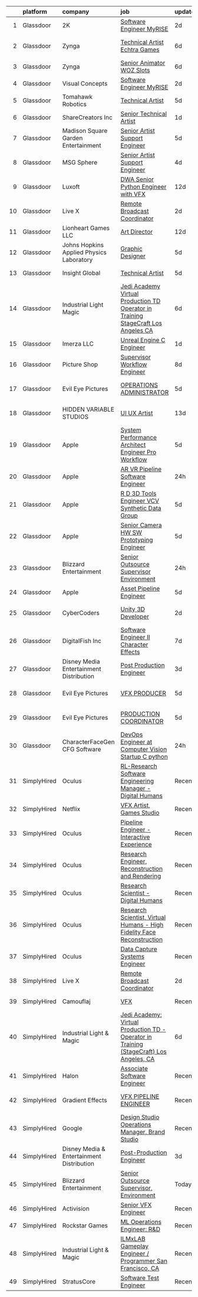 

|    | platform    | company                                   | job                                                                                                                                                                                                                                                                                                                                                                                                                                                                                                                                                                                                                                                                                                                                                                                                                                                                                                                                                                                                                                                                                                                                                                                                                                                                                                                                                                                                        | update_time   | location           |
|---:|:------------|:------------------------------------------|:-----------------------------------------------------------------------------------------------------------------------------------------------------------------------------------------------------------------------------------------------------------------------------------------------------------------------------------------------------------------------------------------------------------------------------------------------------------------------------------------------------------------------------------------------------------------------------------------------------------------------------------------------------------------------------------------------------------------------------------------------------------------------------------------------------------------------------------------------------------------------------------------------------------------------------------------------------------------------------------------------------------------------------------------------------------------------------------------------------------------------------------------------------------------------------------------------------------------------------------------------------------------------------------------------------------------------------------------------------------------------------------------------------------|:--------------|:-------------------|
|  1 | Glassdoor   | 2K                                        | [Software Engineer  MyRISE](https://www.glassdoor.com/partner/jobListing.htm?pos=130&ao=1136043&s=58&guid=000001814740c1b4a6f78a820aa69cc1&src=GD_JOB_AD&t=SR&vt=w&ea=1&cs=1_8a4b7d1c&cb=1654757835522&jobListingId=1007921751983&jrtk=3-0-1g53k1gf0r0qn801-1g53k1gfii6hk800-0a524622e19e2347-)                                                                                                                                                                                                                                                                                                                                                                                                                                                                                                                                                                                                                                                                                                                                                                                                                                                                                                                                                                                                                                                                                                            | 2d            | Agoura Hills, CA   |
|  2 | Glassdoor   | Zynga                                     | [Technical Artist   Echtra Games](https://www.glassdoor.com/partner/jobListing.htm?pos=118&ao=1136043&s=58&guid=000001814740c1b4a6f78a820aa69cc1&src=GD_JOB_AD&t=SR&vt=w&cs=1_d76a92b2&cb=1654757835521&jobListingId=1007913992622&jrtk=3-0-1g53k1gf0r0qn801-1g53k1gfii6hk800-b359a468225a3754-)                                                                                                                                                                                                                                                                                                                                                                                                                                                                                                                                                                                                                                                                                                                                                                                                                                                                                                                                                                                                                                                                                                           | 6d            | San Francisco, CA  |
|  3 | Glassdoor   | Zynga                                     | [Senior Animator   WOZ Slots](https://www.glassdoor.com/partner/jobListing.htm?pos=124&ao=1136043&s=58&guid=000001814740c1b4a6f78a820aa69cc1&src=GD_JOB_AD&t=SR&vt=w&cs=1_de0c46f0&cb=1654757835521&jobListingId=1007914666238&jrtk=3-0-1g53k1gf0r0qn801-1g53k1gfii6hk800-39a5d3eafd938210-)                                                                                                                                                                                                                                                                                                                                                                                                                                                                                                                                                                                                                                                                                                                                                                                                                                                                                                                                                                                                                                                                                                               | 6d            | Chicago, IL        |
|  4 | Glassdoor   | Visual Concepts                           | [Software Engineer  MyRISE](https://www.glassdoor.com/partner/jobListing.htm?pos=117&ao=1136043&s=58&guid=000001814740c1b4a6f78a820aa69cc1&src=GD_JOB_AD&t=SR&vt=w&ea=1&cs=1_d1b8e4f8&cb=1654757835521&jobListingId=1007921751982&jrtk=3-0-1g53k1gf0r0qn801-1g53k1gfii6hk800-83b63aa6e020e574-)                                                                                                                                                                                                                                                                                                                                                                                                                                                                                                                                                                                                                                                                                                                                                                                                                                                                                                                                                                                                                                                                                                            | 2d            | Agoura Hills, CA   |
|  5 | Glassdoor   | Tomahawk Robotics                         | [Technical Artist](https://www.glassdoor.com/partner/jobListing.htm?pos=126&ao=1136043&s=58&guid=000001814740c1b4a6f78a820aa69cc1&src=GD_JOB_AD&t=SR&vt=w&cs=1_56ce0856&cb=1654757835522&jobListingId=1007916663748&jrtk=3-0-1g53k1gf0r0qn801-1g53k1gfii6hk800-f79652c0a49e7ece-)                                                                                                                                                                                                                                                                                                                                                                                                                                                                                                                                                                                                                                                                                                                                                                                                                                                                                                                                                                                                                                                                                                                          | 5d            | Melbourne, FL      |
|  6 | Glassdoor   | ShareCreators Inc                         | [Senior Technical Artist](https://www.glassdoor.com/partner/jobListing.htm?pos=120&ao=1136043&s=58&guid=000001814740c1b4a6f78a820aa69cc1&src=GD_JOB_AD&t=SR&vt=w&ea=1&cs=1_2038b913&cb=1654757835521&jobListingId=1007923772799&jrtk=3-0-1g53k1gf0r0qn801-1g53k1gfii6hk800-a0860884fe1a9510-)                                                                                                                                                                                                                                                                                                                                                                                                                                                                                                                                                                                                                                                                                                                                                                                                                                                                                                                                                                                                                                                                                                              | 1d            | Remote             |
|  7 | Glassdoor   | Madison Square Garden Entertainment       | [Senior Artist Support Engineer](https://www.glassdoor.com/partner/jobListing.htm?pos=129&ao=1136043&s=58&guid=000001814740c1b4a6f78a820aa69cc1&src=GD_JOB_AD&t=SR&vt=w&cs=1_1465ad15&cb=1654757835522&jobListingId=1007916565648&jrtk=3-0-1g53k1gf0r0qn801-1g53k1gfii6hk800-1ed8146cab154b8d-)                                                                                                                                                                                                                                                                                                                                                                                                                                                                                                                                                                                                                                                                                                                                                                                                                                                                                                                                                                                                                                                                                                            | 5d            | Burbank, CA        |
|  8 | Glassdoor   | MSG Sphere                                | [Senior Artist Support Engineer](https://www.glassdoor.com/partner/jobListing.htm?pos=122&ao=1136043&s=58&guid=000001814740c1b4a6f78a820aa69cc1&src=GD_JOB_AD&t=SR&vt=w&cs=1_629ae7cf&cb=1654757835521&jobListingId=1007917582694&jrtk=3-0-1g53k1gf0r0qn801-1g53k1gfii6hk800-3837a5ab5b9dbfb6-)                                                                                                                                                                                                                                                                                                                                                                                                                                                                                                                                                                                                                                                                                                                                                                                                                                                                                                                                                                                                                                                                                                            | 4d            | Burbank, CA        |
|  9 | Glassdoor   | Luxoft                                    | [DWA Senior Python Engineer with VFX](https://www.glassdoor.com/partner/jobListing.htm?pos=123&ao=1136043&s=58&guid=000001814740c1b4a6f78a820aa69cc1&src=GD_JOB_AD&t=SR&vt=w&cs=1_803517a8&cb=1654757835521&jobListingId=1007899407069&jrtk=3-0-1g53k1gf0r0qn801-1g53k1gfii6hk800-5b7b3513b97c7553-)                                                                                                                                                                                                                                                                                                                                                                                                                                                                                                                                                                                                                                                                                                                                                                                                                                                                                                                                                                                                                                                                                                       | 12d           | Remote             |
| 10 | Glassdoor   | Live X                                    | [Remote Broadcast Coordinator](https://www.glassdoor.com/partner/jobListing.htm?pos=112&ao=1136043&s=58&guid=000001814740c1b4a6f78a820aa69cc1&src=GD_JOB_AD&t=SR&vt=w&ea=1&cs=1_51dbc054&cb=1654757835520&jobListingId=1007921491100&jrtk=3-0-1g53k1gf0r0qn801-1g53k1gfii6hk800-84cfa9fb43f3c5e2-)                                                                                                                                                                                                                                                                                                                                                                                                                                                                                                                                                                                                                                                                                                                                                                                                                                                                                                                                                                                                                                                                                                         | 2d            | Green Bay, WI      |
| 11 | Glassdoor   | Lionheart Games  LLC                      | [Art Director](https://www.glassdoor.com/partner/jobListing.htm?pos=115&ao=1136043&s=58&guid=000001814740c1b4a6f78a820aa69cc1&src=GD_JOB_AD&t=SR&vt=w&ea=1&cs=1_abec6c7a&cb=1654757835521&jobListingId=1007898771827&jrtk=3-0-1g53k1gf0r0qn801-1g53k1gfii6hk800-6c910f6bfc2ed1a1-)                                                                                                                                                                                                                                                                                                                                                                                                                                                                                                                                                                                                                                                                                                                                                                                                                                                                                                                                                                                                                                                                                                                         | 12d           | Atlanta, GA        |
| 12 | Glassdoor   | Johns Hopkins Applied Physics Laboratory  | [Graphic Designer](https://www.glassdoor.com/partner/jobListing.htm?pos=128&ao=1136043&s=58&guid=000001814740c1b4a6f78a820aa69cc1&src=GD_JOB_AD&t=SR&vt=w&cs=1_5dd53710&cb=1654757835522&jobListingId=1007915450048&jrtk=3-0-1g53k1gf0r0qn801-1g53k1gfii6hk800-21f09bc4b8f9cace-)                                                                                                                                                                                                                                                                                                                                                                                                                                                                                                                                                                                                                                                                                                                                                                                                                                                                                                                                                                                                                                                                                                                          | 5d            | Laurel, MD         |
| 13 | Glassdoor   | Insight Global                            | [Technical Artist](https://www.glassdoor.com/partner/jobListing.htm?pos=109&ao=1110586&s=58&guid=000001814740c1b4a6f78a820aa69cc1&src=GD_JOB_AD&t=SR&vt=w&cs=1_797df722&cb=1654757835520&jobListingId=1007916261202&cpc=3BA4CE39D5B5DEF5&jrtk=3-0-1g53k1gf0r0qn801-1g53k1gfii6hk800-f1ab3080aab884f3--6NYlbfkN0BKkHZu3wF05EeDimN_p6sYpKCMArvwa95YdH7UpkaBCqc7l59ErwqcyE8VoIfttn4PLGdCy0FA0VKHWkY0uX0Nh9h0xkr1KbniCePpChslHze9DjSmMPk1dk_TUjC8Ia8F9ErqHTZGPeT0i8LUOFVmm2TTZm5Vz1O8ns6LR6pE2tGYbZCrhPANaVcD7E_3FAWXFW9be9BAddlBx6foHYCGoSLR87wQ8Z9lstH1h_lYT-XyOfnBmQDCA62rnuSiT8YrOyUee5nFh268Us_azCRx8eOCzAUrcPtJx_3FTNS_z8w8sbfH2FbTL7APc8zopuvwMlJXfgrr5L-gTWT8hykwWHO9jX3HiOkWXX8WWqkFOVgbXWLKaQSZerJ5NniGMY5NLi8I3zBywbk8sdLOgeII5W3nYHfHEPoNLFDXyZ9Mp5GI1DcrdOAdL0rgDGZiBYcuuhc_9R0srWe_EabxvEavgukGM6jAZmW_3zz7i-IT8Q%3D%3D)                                                                                                                                                                                                                                                                                                                                                                                                                                                                                                                                                                         | 5d            | Sunnyvale, CA      |
| 14 | Glassdoor   | Industrial Light   Magic                  | [Jedi Academy  Virtual Production TD   Operator in Training  StageCraft  Los Angeles  CA](https://www.glassdoor.com/partner/jobListing.htm?pos=108&ao=1136043&s=58&guid=000001814740c1b4a6f78a820aa69cc1&src=GD_JOB_AD&t=SR&vt=w&cs=1_3ce6625f&cb=1654757835520&jobListingId=1007913121494&jrtk=3-0-1g53k1gf0r0qn801-1g53k1gfii6hk800-2348b16f03f2df3e-)                                                                                                                                                                                                                                                                                                                                                                                                                                                                                                                                                                                                                                                                                                                                                                                                                                                                                                                                                                                                                                                   | 6d            | Los Angeles, CA    |
| 15 | Glassdoor   | Imerza  LLC                               | [Unreal Engine   C   Engineer](https://www.glassdoor.com/partner/jobListing.htm?pos=114&ao=1136043&s=58&guid=000001814740c1b4a6f78a820aa69cc1&src=GD_JOB_AD&t=SR&vt=w&ea=1&cs=1_0cfc99a1&cb=1654757835521&jobListingId=1007923923867&jrtk=3-0-1g53k1gf0r0qn801-1g53k1gfii6hk800-fb7ba4c6609ec12f-)                                                                                                                                                                                                                                                                                                                                                                                                                                                                                                                                                                                                                                                                                                                                                                                                                                                                                                                                                                                                                                                                                                         | 1d            | Remote             |
| 16 | Glassdoor   | Picture Shop                              | [Supervisor  Workflow Engineer](https://www.glassdoor.com/partner/jobListing.htm?pos=121&ao=1136043&s=58&guid=000001814740c1b4a6f78a820aa69cc1&src=GD_JOB_AD&t=SR&vt=w&ea=1&cs=1_09f20537&cb=1654757835521&jobListingId=1007907540646&jrtk=3-0-1g53k1gf0r0qn801-1g53k1gfii6hk800-5e6d4a5c1e55dc2d-)                                                                                                                                                                                                                                                                                                                                                                                                                                                                                                                                                                                                                                                                                                                                                                                                                                                                                                                                                                                                                                                                                                        | 8d            | Burbank, CA        |
| 17 | Glassdoor   | Evil Eye Pictures                         | [OPERATIONS ADMINISTRATOR](https://www.glassdoor.com/partner/jobListing.htm?pos=119&ao=1136043&s=58&guid=000001814740c1b4a6f78a820aa69cc1&src=GD_JOB_AD&t=SR&vt=w&cs=1_48305176&cb=1654757835521&jobListingId=1007916622657&jrtk=3-0-1g53k1gf0r0qn801-1g53k1gfii6hk800-4efa125d5c9e4f9c-)                                                                                                                                                                                                                                                                                                                                                                                                                                                                                                                                                                                                                                                                                                                                                                                                                                                                                                                                                                                                                                                                                                                  | 5d            | San Francisco, CA  |
| 18 | Glassdoor   | HIDDEN VARIABLE STUDIOS                   | [UI UX Artist](https://www.glassdoor.com/partner/jobListing.htm?pos=110&ao=1136043&s=58&guid=000001814740c1b4a6f78a820aa69cc1&src=GD_JOB_AD&t=SR&vt=w&cs=1_100bba32&cb=1654757835520&jobListingId=1007894264031&jrtk=3-0-1g53k1gf0r0qn801-1g53k1gfii6hk800-4c6759a2252c06b2-)                                                                                                                                                                                                                                                                                                                                                                                                                                                                                                                                                                                                                                                                                                                                                                                                                                                                                                                                                                                                                                                                                                                              | 13d           | Los Angeles, CA    |
| 19 | Glassdoor   | Apple                                     | [System Performance Architect Engineer   Pro Workflow](https://www.glassdoor.com/partner/jobListing.htm?pos=102&ao=1110586&s=58&guid=000001814740c1b4a6f78a820aa69cc1&src=GD_JOB_AD&t=SR&vt=w&cs=1_70e371bf&cb=1654757835519&jobListingId=1007917013732&cpc=C63BD00756FD6F58&jrtk=3-0-1g53k1gf0r0qn801-1g53k1gfii6hk800-425b4a08dfa18342--6NYlbfkN0BvKrLyj5gPmtZO9T8euul8TCxuuKNOtzRJOomxnwSEodTz2Bc-sPZlavsCvouCU0VSHPprzten8oTxDm_CTNHmgU_b4iqkIoWxZVfjfKUa7bDjt7JRJKUMJMzkDcK_u_H343eKKiYcBKNUY3QWgOaFao4FdJupn8c3CMZGEWEnUCulmj5mNhmeAb7K0cBhOL64TfSkJ5CwzuKCyV0VEqlWDYVzifLv4aQcr-A1PzXVBu_C-T-uaudEhTjN4GXqNXFvFS15Fv--cynZGqeywovRmO88yL8DYfHK6g-b7uKZJ22kven6oLuc8642utqDG8eV7PLkgVXxrlB81oPCqfU5f1jvceTGEsh_DTjWHF5Y8EbWMSjLBUV_bm7mA5xwVfjEgarWNNK6NU4AjYI6lqdYEYqjkhwqyr56Y_GJrCejUXvaq6b73v8vtuc30fTxfQVdaChJ9Cj3Cl9jRwJUymXakjoY1maY1Vb2eVMnP-PVFm-M7UcT5eQVFgS5rr4IASICZm7wrwFwkcl9GpAaxs_OIQhEMICPUJfzH68g6SqRXDlrmYDl9-FqCzFYKyZB_4IVm46rjt2g9r8RagTycQoxC1zzSafDnZBlTGwZBQlpCyS58-mYJLlv4MdFykhM8QiHVrdm5g2HOQHoMW4Yt3UgkopKhQIvx0Zeuibmips2Pym3B2ajzgt9eOZLCuARvVr6ZvoO5zljq5dx_mjLMsNMMKVqCck6dTmL03gwnXJxpkaQJcyKp48pWFeo2QZdzFtUOJ1LGymrp3S3Lnvz3GkK4s0uEFOzl_PVJUPufywN07i_nECz9Br56HEQDHDJOt8_965CFD5w5t33pSiExfgQydGIcWnabcMkRI_OB1_zEDRaHR5_g0XnaN5wgXg8xjMSDlAK8qWJfPs5dwUOoyzQjEYYa0jA3YgexaGqPKaO-1lvyAsvNYpFjez0gvpfhwpX0frcMuB7HUoVgQeDwv-WjL3rsLItTG_0HBrfoA1Xzi5pvpM1wkgB) | 5d            | Portland, OR       |
| 20 | Glassdoor   | Apple                                     | [AR VR Pipeline Software Engineer](https://www.glassdoor.com/partner/jobListing.htm?pos=103&ao=1110586&s=58&guid=000001814740c1b4a6f78a820aa69cc1&src=GD_JOB_AD&t=SR&vt=w&cs=1_2e6eb862&cb=1654757835519&jobListingId=1007927431037&cpc=6FC5BA77C9A4CD78&jrtk=3-0-1g53k1gf0r0qn801-1g53k1gfii6hk800-daa60052f025258f--6NYlbfkN0BvKrLyj5gPmtZO9T8euul8TCxuuKNOtzRJOomxnwSEodTz2Bc-sPZl1dBMH13w-jODhKVsNtPtUfgP_OTbMj1QtLeApKmyT0PqtlSvZYmtEadwR3DIKIqCWHrtPgLuQcKd07OSM5fudRTiqE7vmyOLcD902bCeEnW9hompnPUaqwfM3r3tSHcXNOHVqkZACrOfOvClB_KyOOwLFDLE1niWK9s1Ah5IofeV8Rf5NpIH3d5gvKhoqz54q2zETIvrZPwlqcmtm0Qh95QNlfC3dPn7WyZ6AL1kvv90BCOccDpCaquFvhMzE7hxCo_6w8zL7E0ulcAzjVL20ZM8CbTqYV3mfvD0YwpgHwE9V1sRbAgc6BuUPZo4v6QpIew8-yJ9CMzZbTzipC-JEB41pmSMxgJL6miCfzYeHh55h9hFL1qADpUpoUITxkWNGDelUzu2seoJR-Z5VO8F862xFAvQYN9HsuLq5J2R8zU3x3CTJAbrtV8sGULdKYT0jzmPS-Ay3LMqgScTovj_lyPKPnTvIs5uMlkWbtFM_zoRYkwwFxN5KaExCU1FOyiyFWK9uDV5HmVe1WIFELryxu8XuhTjq3WohOSPA-g_ngemurYIClIdKKKX0333FvSVrlTi02NZkJqwpwPAXptZUqjK1jr-30myW6zoxTI5Og-YVKQBuxJS5zKFwWecuCK2-vF6viR9GUFXQWIDoQRsIjfbOKKBFr07BZbQC4yWV4WM_NjMGKZGw20qCrtDTZkftB-SkucUYVKssWHCxjZLJgtQHFj4TKbQVxL60NdJ8wOoHtPXGEA2f5VaRnlqP0eDKByU6V7xEO9oA6wriC7kO9YPiU_m_j08hW-9hCobDk7w73MHaBlFV9EWCghvumGVMwIICzZ3o77QQc4WegKBgRyqLhSpJyShyUBuuzQFArbLykcwO4LDgsw3B3zDkPNMdQdXS2ngD6iazJiv02raoDSZVx5_oBbI3CzhnOwkwSo%3D)                                       | 24h           | Seattle, WA        |
| 21 | Glassdoor   | Apple                                     | [R D 3D Tools Engineer  VCV Synthetic Data Group](https://www.glassdoor.com/partner/jobListing.htm?pos=104&ao=1110586&s=58&guid=000001814740c1b4a6f78a820aa69cc1&src=GD_JOB_AD&t=SR&vt=w&cs=1_66b46203&cb=1654757835519&jobListingId=1007917015737&cpc=3DB599BF2F4828F0&jrtk=3-0-1g53k1gf0r0qn801-1g53k1gfii6hk800-a1f60810ab0d9160--6NYlbfkN0BvKrLyj5gPmtZO9T8euul8TCxuuKNOtzRJOomxnwSEodTz2Bc-sPZl8WPllYOnI2gKGmARVlNo3m29rSxfjXdLioDmoKE2AknrPxFcjKCWwuxrhnJxw0LyuCrhpBMZxBFvpiZAu6tr0nzo0lQci0UoxtEwM4oAM_3lq4s0JdO--gRKlRv1I4cb4_1v-6j5dvfiFT2tFpj58k-oMZqMXX1P85l8STY6r38RlquTSFkOsnYKX-pedSZsv6NqZh1KN4FwSa4wwvf_R_HXwBa-Ih8xqGrsrcPZqF_fstIv8sP8lE-Ts_h_mf9gfiIU0RqkxHyL-TFgpE7nzHfYMZFNaVPAvb5zjhTdk3T-28FSHpMzO9kgSEyQCzluUar_0ydsQ2cY-tddvE2E7w35gFuM_aeVN17kzuJ_dUJTyPsOHTonjH8WNC8YiECNRTS5hW5jZYNbPg-N5lhcI3t2KKoySlZbs1nbSSC4VVNokzJZPB1KGtWOfF-q5szlDvz4wUhRZuq1OfLZC8OQZIB7DACQ_aNWH71kAse21akYCv0l7Vnh7VZoFS5E-M3ZwxejnX6IeRFBfU5YR0gC4WCJbR93PW8n7VzdOXJO22FYNeskeqPR-47SdGcK5vcbvKdjUcXfUCMQdCuG-M38scotI8P2DvpGXbNacbw9PzYrLn8_NCgnX-M4WDHf8eMQQdhKIh_QSER89zSKK-KbBaVwVzkUbSv4dEp_VCNQZGmryLTyxte9k6p_74tyZlAzLp1HkciYT6R7rfT-169VPvXX9nipTRpbOD-W5iW5FKc18s7IswmRpkKGluNRQ-BNBAspKmQLwYZ71q7PxvhDD6N5zOEUpNwUNmxw_mpsP3MMJr54y8v_PcKz3Xe-Dg8pdZecH9p4f8xAWPO5W3bkVy2WmuFV6nqssEdvqEnbey0CdxCWFdWM43yuR0Y4eodPmJM79GV2sDS3XJF-b-UJoIiR1vUGLDeB3SNIy90t789Ttda1kjAbSg%3D%3D)          | 5d            | San Diego, CA      |
| 22 | Glassdoor   | Apple                                     | [Senior Camera HW   SW Prototyping Engineer](https://www.glassdoor.com/partner/jobListing.htm?pos=106&ao=1110586&s=58&guid=000001814740c1b4a6f78a820aa69cc1&src=GD_JOB_AD&t=SR&vt=w&cs=1_7447aa94&cb=1654757835520&jobListingId=1007915320020&cpc=AC285F3A3ECA6BB0&jrtk=3-0-1g53k1gf0r0qn801-1g53k1gfii6hk800-c451f61081ef1523--6NYlbfkN0BvKrLyj5gPmtZO9T8euul8TCxuuKNOtzRJOomxnwSEodTz2Bc-sPZl-XpHqNXOMUgx0mz-G9jGjtQdrFRpNESH4ASYL24Vw9shyoW4aeQkDhJ-57TzvuoINFmVqizyrbvLHlvhr2R0hL7hcP1d0JnEj8wBg78N4sfY00GpK_5SHcl-zmdiVCFTlBzOCrXFOwZwCydToYip93meLHR_fLEtoN3K-6r9eg_IB9bXQRuqryLEItE--5nvtmCzbXfGQB-YQDE2PFqXXGRzGMu8mXUNrxrcu_PTgUjOp74GlW9lILMOgdL8pkVlzBZYKtVkx0TK6kASmG9-BOOK38sShh31r1k_3b_qdA1frYKTIlIPq0nAvZ1chREa2pQ4fPr0YnAxeqMi38p3LTIhNrkUuqVjCBHaUV5OmWl36hpTADDEozapkXsLVOVtxd5JHnvavI247qbuTkrjUfQE8QNGt72KjPxYdlCEni8GzXjMoDhVIc_MV_NkKPNmrYH2V3wgZL_o0Evg_52YVtN73aD1S85UYQ_pxlC0lC2MPOq2do9RL0c4Y_FMpNds688Cpb5bPbqyZzn3mBTqHAcNCJg7AJLOyQizq2sqK2HhN4avhYwxvDTXC93s0Mr6LENybucPDPfQGwEt_a8ehP1nPFxcqe-vcTP4Ed8hU81rkh2tRzOsKd60_yCBLPdOtPaiR51j1N4R1xZPgT-SQV3DnV5P326Kcs7pDFgfPE8EjTKT-VNzLiYKHMSal3R4DCo7sMLNOJr4_URB9o77KW89GQfhMVXaxMXVy8meHVycC9sEnxzKYNoEZMNat9EWxxUdc2G3hR5qts-Fmj9Bl843PeADTci65FzyMiwq4pT16gN0tTvIPvmb7n7jY9I7yJR9B2-LzK9C-BhFzhd2KnFSJ5bESWJbGxl2TVKUyPd0D5DTfSKmP29mzUdJvMHzKXBlLvCZiHqoMTxq4pEoTnVorRD2Kj9X)                                           | 5d            | Newport Beach, CA  |
| 23 | Glassdoor   | Blizzard Entertainment                    | [Senior Outsource Supervisor  Environment](https://www.glassdoor.com/partner/jobListing.htm?pos=111&ao=1136043&s=58&guid=000001814740c1b4a6f78a820aa69cc1&src=GD_JOB_AD&t=SR&vt=w&cs=1_7ccc4579&cb=1654757835520&jobListingId=1007927219213&jrtk=3-0-1g53k1gf0r0qn801-1g53k1gfii6hk800-bc3ab405f80b542a-)                                                                                                                                                                                                                                                                                                                                                                                                                                                                                                                                                                                                                                                                                                                                                                                                                                                                                                                                                                                                                                                                                                  | 24h           | Irvine, CA         |
| 24 | Glassdoor   | Apple                                     | [Asset Pipeline Engineer](https://www.glassdoor.com/partner/jobListing.htm?pos=105&ao=1110586&s=58&guid=000001814740c1b4a6f78a820aa69cc1&src=GD_JOB_AD&t=SR&vt=w&cs=1_6aff7e01&cb=1654757835519&jobListingId=1007917018421&cpc=AC285F3A3ECA6BB0&jrtk=3-0-1g53k1gf0r0qn801-1g53k1gfii6hk800-25fbbfe67408ddab--6NYlbfkN0BvKrLyj5gPmtZO9T8euul8TCxuuKNOtzRJOomxnwSEodTz2Bc-sPZlbtkML8D-m4p0JTgu20NFrZaiBmPHWhB-w4ztL1maa0HZxeu700YfCWJJXDbhHoLujLOQJdM4dPpscbxbAagzS1DrIy6-35iIYMkTVCxVi9gbcYrEHAfY_PMLUsP0ccX433nIs5IRGqeA4fnl4cf5--5YwLETLpsFqB-su-NEBxywxkfnr0OXw1aHKuPAfJoMaEgJS_0vQoxT7mGgbv6D9Zlsu4004_9mURbO1_9TWrrt3WP1oQGXhh8P3qxx7BIi43HAGSnFb3Jvy2QZJsFoHy-T1e9sHIGh6KgC5kFRZH5-Vomoh5VAXEgm6UWwoSok9RODgV5Wtutti12GkNIP0GeLVdnlg3YjOus-LFdcJZTGf9b4YYmpyyN2vocXsNL8v7SHx9E7kTrfMJpxdHVAF5jZ-lsCkqn2Ijwol8WSQ3UTmMpqxzyGWjmCrX49zv3ceOmhFin9MgL1iW9DvVAbT6a7FpkdutKrZAVKexVmzBEOdwpNC1oTBAclHX1UlctySKyLzrYSwwVq0JxDXwTHx2tBGmJFCcQqkKfFqHBVQXixtu4a__sR3yQuLubIzd4Ich2rETGaP6onznzFWUXgsmQhvFxD4LnzNqkw78OzCWBlxFSWGGAKKT2-Kz-EMbuVsN_Y0GqqWA7NBh6wx3c8gwv1UC0AnP2GOkXACxy63fYsF8kEK3Mu_8nu6nNADGwzON0Sr95b4nlMDwHGvihHL1f_8C9x9-wIOnJU68O66HTXYb2K5UFd0s9VwSoNAivPY3vj2CMiyjErsqy2cT825tTeHrVhx2vS49VMFivYHi5yWoeHhNyNLtgaVLCrfhcHKgoUjIbZLrkjFCC725-fY2giW4kAsZF5c0JRLrpnwcz8CYaOqvW-W3DDgDBoBdOV7q5zTDLn3Qm85xIpb0K6-Q%3D%3D)                                                                  | 5d            | Boulder, CO        |
| 25 | Glassdoor   | CyberCoders                               | [Unity 3D Developer](https://www.glassdoor.com/partner/jobListing.htm?pos=107&ao=1110586&s=58&guid=000001814740c1b4a6f78a820aa69cc1&src=GD_JOB_AD&t=SR&vt=w&ea=1&cs=1_4bfb06fe&cb=1654757835520&jobListingId=1007921376127&cpc=334ABAF5D42DC775&jrtk=3-0-1g53k1gf0r0qn801-1g53k1gfii6hk800-e489e7b13910dac4--6NYlbfkN0CpFJQzrgRR8WqXWK1qKKEqALWJw739KlKqr2H-MSI4eoBlI4EFrmor2FYZMP3muM2VgUn4O0eHQRhGXCBzvqR1uHpPGUlZZ1-l5SfFdhWs7v3gbawZLmbfHtcZOypwnqWnufPbvo1Gj-g5ARsM4PPO_gWTvYtcMm-gmegoCFeWrBQqIuTFCvMSLCPUAX10XYjIByFuyGT3PK44z6qB2RtDamFQsYzCysdtap66PJju2prphXbzFpjjylnpd9iSBQdHzmfmvfHCEjBDNENWiyHoCfVSAZZkCvW0EbO6kymmoIaYPygVa0NQf5JGO0Vq20nyG38680lziiRye_B7V7LnF5q9MMYiN3P5c8ypXg7rASK8oDWCnqER_eOCxeR7GoqLyI71GjOPlqhjRBDvPeHYFn8JvCthgI8X2TvjdXy_cdq16FFWNUwFK8Df__RzMTofbpO3StPEQeCYdtLk6XG7HfAE4iraEP-QmME4T0WFlh8LFoBfD0l1YBtNCacp1D5b-7iAxX88hZOj3CziGPMPu5RAfEf74rCN918ZYnlWLCFv5H8NffQgKYlm2AfJgH9fbV-LYtMarAkS8BQ83pZzanOJXuwK4lWR6RVvB8aDdJdpWTxNpEW82mvSUZz5Q6xVJ69BQLNbaW8maDr-P9bAeUzpHTTEtTSZqA5b744kaz7o_KNkfDvJoffpuwHJ1qS2LmPbnfa5gR8Eg7kOWBhkuTEMxRg05HJ0p1M9bDLR0iCQzWisD_e9oz67CWvhnnDXqdI1IWJZJ8QxDa00qMoJLFNfQ-g_nFPET-r2V20H-kuEE3Y8pUymxTTaePWhX4P_0j3FTIGSPf86ik-Z6FTAQ1-oU2fYS2DmBSIE1uPuWznTcLrEyXSd9E3R77N4wXskuwoHh0AmKR20-gzzmkghfxGd647An1nTVi0oFhlUQldKsEaO1o3I877mMlOIJ0d-JiNa8nL3uxeHbeVsprCrmkR6d3DJJZY%3D)                                                | 2d            | Los Angeles, CA    |
| 26 | Glassdoor   | DigitalFish  Inc                          | [Software Engineer II   Character Effects](https://www.glassdoor.com/partner/jobListing.htm?pos=113&ao=1136043&s=58&guid=000001814740c1b4a6f78a820aa69cc1&src=GD_JOB_AD&t=SR&vt=w&ea=1&cs=1_cba9aae4&cb=1654757835521&jobListingId=1007911690931&jrtk=3-0-1g53k1gf0r0qn801-1g53k1gfii6hk800-70e4133aad69f5a2-)                                                                                                                                                                                                                                                                                                                                                                                                                                                                                                                                                                                                                                                                                                                                                                                                                                                                                                                                                                                                                                                                                             | 7d            | Remote             |
| 27 | Glassdoor   | Disney Media   Entertainment Distribution | [Post Production Engineer](https://www.glassdoor.com/partner/jobListing.htm?pos=101&ao=1110586&s=58&guid=000001814740c1b4a6f78a820aa69cc1&src=GD_JOB_AD&t=SR&vt=w&cs=1_c34d800e&cb=1654757835519&jobListingId=1007919146342&cpc=C63BD00756FD6F58&jrtk=3-0-1g53k1gf0r0qn801-1g53k1gfii6hk800-5777e37249d93fff--6NYlbfkN0DAFTyt7pbDCC2JPO79CSdi1dIb81yjczP5qsKcZIxgiYm3-7g-689UM0rgypL64coJvMAiea3ReXfxGq-bDgtpRb68xN7xKIfQsXB-6ulUKtAYIG_8rXnlL06yH7gFW0JwyGFxKJN71bKrx0VTmHXftx0yVfp6EZb43VBxZjzyMWfNsspl9z28EswBXk5Pq9wIJPjV0IgG6IGJ75wP6lBUa8AK8gc1qBg_VNrKOgVg_BQ6R2vbWMEKCRAyOej2S1L07MWLJlWCxj5z8T5sfsbOL21CKu0CbaJssMvCP2e_bqjESPkgrY6zna1bCIcIAWE1j7bXOg4Y9bqK2nLdEE7LJ_1heNfgBrFwN_B1LoKRCJeA7Ceyaf3HPR1td_EFiPMq4C8VtYNcJRq1YIYGMFF0InkMesrIJDlQELnBlMUsL8lNARpUgWEl-RfkEreX9Nw%3D)                                                                                                                                                                                                                                                                                                                                                                                                                                                                                                                                                                                                               | 3d            | Irwindale, CA      |
| 28 | Glassdoor   | Evil Eye Pictures                         | [VFX PRODUCER](https://www.glassdoor.com/partner/jobListing.htm?pos=127&ao=1136043&s=58&guid=000001814740c1b4a6f78a820aa69cc1&src=GD_JOB_AD&t=SR&vt=w&cs=1_bfb12936&cb=1654757835522&jobListingId=1007916622664&jrtk=3-0-1g53k1gf0r0qn801-1g53k1gfii6hk800-93508bfc7dac4429-)                                                                                                                                                                                                                                                                                                                                                                                                                                                                                                                                                                                                                                                                                                                                                                                                                                                                                                                                                                                                                                                                                                                              | 5d            | San Francisco, CA  |
| 29 | Glassdoor   | Evil Eye Pictures                         | [PRODUCTION COORDINATOR](https://www.glassdoor.com/partner/jobListing.htm?pos=125&ao=1136043&s=58&guid=000001814740c1b4a6f78a820aa69cc1&src=GD_JOB_AD&t=SR&vt=w&cs=1_8a6330b1&cb=1654757835521&jobListingId=1007916622688&jrtk=3-0-1g53k1gf0r0qn801-1g53k1gfii6hk800-4e566b29624dfa0b-)                                                                                                                                                                                                                                                                                                                                                                                                                                                                                                                                                                                                                                                                                                                                                                                                                                                                                                                                                                                                                                                                                                                    | 5d            | San Francisco, CA  |
| 30 | Glassdoor   | CharacterFaceGen  CFG  Software           | [DevOps Engineer at Computer Vision Startup   C   python](https://www.glassdoor.com/partner/jobListing.htm?pos=116&ao=1136043&s=58&guid=000001814740c1b4a6f78a820aa69cc1&src=GD_JOB_AD&t=SR&vt=w&ea=1&cs=1_b487ca92&cb=1654757835521&jobListingId=1007926538816&jrtk=3-0-1g53k1gf0r0qn801-1g53k1gfii6hk800-758ad53ed1153893-)                                                                                                                                                                                                                                                                                                                                                                                                                                                                                                                                                                                                                                                                                                                                                                                                                                                                                                                                                                                                                                                                              | 24h           | New York, NY       |
| 31 | SimplyHired | Oculus                                    | [RL-Research Software Engineering Manager - Digital Humans](https://www.simplyhired.com/job/5l08yrQLWlU45qL9PwWdkMx2d75oitTssxF2u8pCLjbJF4zpHyjWUw?q=vfx+engineer)                                                                                                                                                                                                                                                                                                                                                                                                                                                                                                                                                                                                                                                                                                                                                                                                                                                                                                                                                                                                                                                                                                                                                                                                                                         | Recently      | Sausalito, CA      |
| 32 | SimplyHired | Netflix                                   | [VFX Artist, Games Studio](https://www.simplyhired.com/job/yZzaIP6yHguF-mhsPAMWt5U0Wg9-ObCmh59cr13zFSViAE3-VUXpSA?q=vfx+engineer)                                                                                                                                                                                                                                                                                                                                                                                                                                                                                                                                                                                                                                                                                                                                                                                                                                                                                                                                                                                                                                                                                                                                                                                                                                                                          | Recently      | Remote             |
| 33 | SimplyHired | Oculus                                    | [Pipeline Engineer - Interactive Experience](https://www.simplyhired.com/job/54GYbBlhM5iegHYrRHpNoXcxKPNjeBHfiKJFAF-4WmFMbFB9zcAVNQ?q=vfx+engineer)                                                                                                                                                                                                                                                                                                                                                                                                                                                                                                                                                                                                                                                                                                                                                                                                                                                                                                                                                                                                                                                                                                                                                                                                                                                        | Recently      | Sausalito, CA      |
| 34 | SimplyHired | Oculus                                    | [Research Engineer, Reconstruction and Rendering](https://www.simplyhired.com/job/tAo2AcurdoYQR3sxn8p9XmMob7z3USQYkxagUO9y174YjMFL8e7wqw?q=vfx+engineer)                                                                                                                                                                                                                                                                                                                                                                                                                                                                                                                                                                                                                                                                                                                                                                                                                                                                                                                                                                                                                                                                                                                                                                                                                                                   | Recently      | Sausalito, CA      |
| 35 | SimplyHired | Oculus                                    | [Research Scientist - Digital Humans](https://www.simplyhired.com/job/FalwmXkH-380Ujt9qz-eUZywuQ-zaQyfPzV2ChUpIEuqaDETxVE-gQ?q=vfx+engineer)                                                                                                                                                                                                                                                                                                                                                                                                                                                                                                                                                                                                                                                                                                                                                                                                                                                                                                                                                                                                                                                                                                                                                                                                                                                               | Recently      | Sausalito, CA      |
| 36 | SimplyHired | Oculus                                    | [Research Scientist, Virtual Humans - High Fidelity Face Reconstruction](https://www.simplyhired.com/job/Onnbd4ASEB3NBos7oSKuETOv-r2Vl3NPqJYenWgGBQrNlD1A9kkgtQ?q=vfx+engineer)                                                                                                                                                                                                                                                                                                                                                                                                                                                                                                                                                                                                                                                                                                                                                                                                                                                                                                                                                                                                                                                                                                                                                                                                                            | Recently      | Sausalito, CA      |
| 37 | SimplyHired | Oculus                                    | [Data Capture Systems Engineer](https://www.simplyhired.com/job/ZDj3SK5nkD8O6KjVqqfAQu3GLmx7-K6geyMvrRTAZudejMbv13_nHQ?q=vfx+engineer)                                                                                                                                                                                                                                                                                                                                                                                                                                                                                                                                                                                                                                                                                                                                                                                                                                                                                                                                                                                                                                                                                                                                                                                                                                                                     | Recently      | Sausalito, CA      |
| 38 | SimplyHired | Live X                                    | [Remote Broadcast Coordinator](https://www.simplyhired.com/job/8yaE3JgmRQjKSJodCyZ5EhWWlfk1a3X03AsrMFuMWnD3rECJRyOmVA?q=vfx+engineer)                                                                                                                                                                                                                                                                                                                                                                                                                                                                                                                                                                                                                                                                                                                                                                                                                                                                                                                                                                                                                                                                                                                                                                                                                                                                      | 2d            | Green Bay, WI      |
| 39 | SimplyHired | Camouflaj                                 | [VFX](https://www.simplyhired.com/job/xZQA6n7s6gQI6DeYouw-qK4Q6L_bMQeG2ISjx3BsxLPYW1q78BtYYA?q=vfx+engineer)                                                                                                                                                                                                                                                                                                                                                                                                                                                                                                                                                                                                                                                                                                                                                                                                                                                                                                                                                                                                                                                                                                                                                                                                                                                                                               | Recently      | Bellevue, WA       |
| 40 | SimplyHired | Industrial Light & Magic                  | [Jedi Academy: Virtual Production TD - Operator in Training (StageCraft) Los Angeles, CA](https://www.simplyhired.com/job/F7cGtdI0OiHdC1VEu11NJiAYFjM7CcHTeiA2Jm3YZbDgy6YIdSJf3g?q=vfx+engineer)                                                                                                                                                                                                                                                                                                                                                                                                                                                                                                                                                                                                                                                                                                                                                                                                                                                                                                                                                                                                                                                                                                                                                                                                           | 6d            | Los Angeles, CA    |
| 41 | SimplyHired | Halon                                     | [Associate Software Engineer](https://www.simplyhired.com/job/QfpjhUfc7pCHcnCmJZn0TwL70V58y1gN-eYqy0-U7ieXnfp22xX3hw?q=vfx+engineer)                                                                                                                                                                                                                                                                                                                                                                                                                                                                                                                                                                                                                                                                                                                                                                                                                                                                                                                                                                                                                                                                                                                                                                                                                                                                       | Recently      | Santa Monica, CA   |
| 42 | SimplyHired | Gradient Effects                          | [VFX PIPELINE ENGINEER](https://www.simplyhired.com/job/L5OAyKGUnwDawrCWzGNO2bwpuyy6IFx3pa2fhsL0ImqUDfPpQxW6Jg?q=vfx+engineer)                                                                                                                                                                                                                                                                                                                                                                                                                                                                                                                                                                                                                                                                                                                                                                                                                                                                                                                                                                                                                                                                                                                                                                                                                                                                             | Recently      | Los Angeles, CA    |
| 43 | SimplyHired | Google                                    | [Design Studio Operations Manager, Brand Studio](https://www.simplyhired.com/job/gY2WjKk2GV2aSZMDzC-at_WhnPaInyEIdFglbpZRK8vXBleP5W1bmw?q=vfx+engineer)                                                                                                                                                                                                                                                                                                                                                                                                                                                                                                                                                                                                                                                                                                                                                                                                                                                                                                                                                                                                                                                                                                                                                                                                                                                    | Recently      | New York, NY       |
| 44 | SimplyHired | Disney Media & Entertainment Distribution | [Post-Production Engineer](https://www.simplyhired.com/job/w4X-WryCTt10pi0eD8VJKCGwuLiuJYX6kSOqlXNN3kt4uUSBT2NBGw?q=vfx+engineer)                                                                                                                                                                                                                                                                                                                                                                                                                                                                                                                                                                                                                                                                                                                                                                                                                                                                                                                                                                                                                                                                                                                                                                                                                                                                          | 3d            | Irwindale, CA      |
| 45 | SimplyHired | Blizzard Entertainment                    | [Senior Outsource Supervisor, Environment](https://www.simplyhired.com/job/baWn5MyjJmuExvuiW6_ujSXeF21UCTDq9SifGL1Q_-8FqwNJPF_SQQ?q=vfx+engineer)                                                                                                                                                                                                                                                                                                                                                                                                                                                                                                                                                                                                                                                                                                                                                                                                                                                                                                                                                                                                                                                                                                                                                                                                                                                          | Today         | Irvine, CA         |
| 46 | SimplyHired | Activision                                | [Senior VFX Engineer](https://www.simplyhired.com/job/T4HQPMseC3OkI5GwWStlDp5UyJY8KFgXL0lr4XS85njVxFLZSLqbiQ?q=vfx+engineer)                                                                                                                                                                                                                                                                                                                                                                                                                                                                                                                                                                                                                                                                                                                                                                                                                                                                                                                                                                                                                                                                                                                                                                                                                                                                               | Recently      | Woodland Hills, CA |
| 47 | SimplyHired | Rockstar Games                            | [ML Operations Engineer: R&D](https://www.simplyhired.com/job/4UqlRtnLgoaGMicsjYesIr1pOsvzIkP6eOaM6e0xWXRYodvM_Zhi2w?q=vfx+engineer)                                                                                                                                                                                                                                                                                                                                                                                                                                                                                                                                                                                                                                                                                                                                                                                                                                                                                                                                                                                                                                                                                                                                                                                                                                                                       | Recently      | Carlsbad, CA       |
| 48 | SimplyHired | Industrial Light & Magic                  | [ILMxLAB Gameplay Engineer / Programmer San Francisco, CA](https://www.simplyhired.com/job/9zWEc99PG2amVQToeWfiBPXTQLFuFAGCdpdMHqohupvYaOcEPsR5zg?q=vfx+engineer)                                                                                                                                                                                                                                                                                                                                                                                                                                                                                                                                                                                                                                                                                                                                                                                                                                                                                                                                                                                                                                                                                                                                                                                                                                          | Recently      | San Francisco, CA  |
| 49 | SimplyHired | StratusCore                               | [Software Test Engineer](https://www.simplyhired.com/job/aOGYDGVDK83Hz36mzFZncYUNgGThbRe4d03IXfkihr8svAuEQu1e3g?q=vfx+engineer)                                                                                                                                                                                                                                                                                                                                                                                                                                                                                                                                                                                                                                                                                                                                                                                                                                                                                                                                                                                                                                                                                                                                                                                                                                                                            | Recently      | Seattle, WA        |